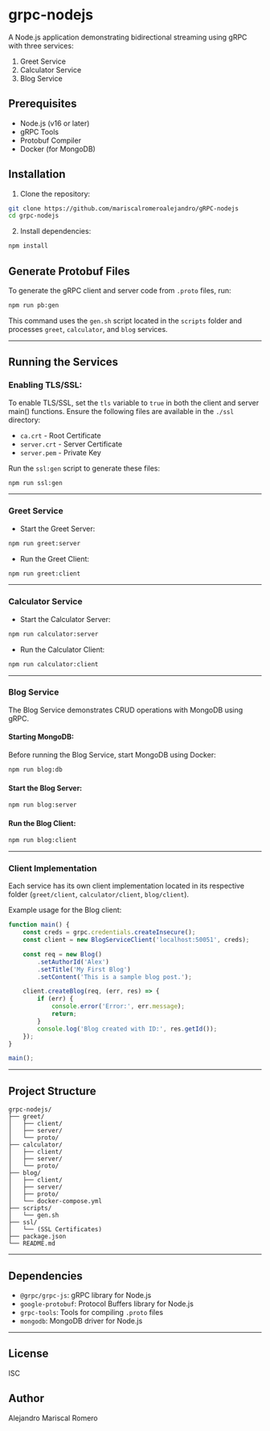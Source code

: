 # grpc-nodejs

A Node.js application demonstrating bidirectional streaming using gRPC with three services:

1. Greet Service
2. Calculator Service
3. Blog Service

## Prerequisites

* Node.js (v16 or later)
* gRPC Tools
* Protobuf Compiler
* Docker (for MongoDB)

## Installation

1. Clone the repository:

```bash
git clone https://github.com/mariscalromeroalejandro/gRPC-nodejs
cd grpc-nodejs
```

2. Install dependencies:

```bash
npm install
```

## Generate Protobuf Files

To generate the gRPC client and server code from `.proto` files, run:

```bash
npm run pb:gen
```

This command uses the `gen.sh` script located in the `scripts` folder and processes `greet`, `calculator`, and `blog` services.

---

## Running the Services

### Enabling TLS/SSL:

To enable TLS/SSL, set the `tls` variable to `true` in both the client and server main() functions. Ensure the following files are available in the `./ssl` directory:

* `ca.crt` - Root Certificate
* `server.crt` - Server Certificate
* `server.pem` - Private Key

Run the `ssl:gen` script to generate these files:

```bash
npm run ssl:gen
```

---

### Greet Service

* Start the Greet Server:

```bash
npm run greet:server
```

* Run the Greet Client:

```bash
npm run greet:client
```

---

### Calculator Service

* Start the Calculator Server:

```bash
npm run calculator:server
```

* Run the Calculator Client:

```bash
npm run calculator:client
```

---

### Blog Service

The Blog Service demonstrates CRUD operations with MongoDB using gRPC.

#### Starting MongoDB:

Before running the Blog Service, start MongoDB using Docker:

```bash
npm run blog:db
```

#### Start the Blog Server:

```bash
npm run blog:server
```

#### Run the Blog Client:

```bash
npm run blog:client
```

---

### Client Implementation

Each service has its own client implementation located in its respective folder (`greet/client`, `calculator/client`, `blog/client`).

Example usage for the Blog client:

```javascript
function main() {
    const creds = grpc.credentials.createInsecure();
    const client = new BlogServiceClient('localhost:50051', creds);

    const req = new Blog()
        .setAuthorId('Alex')
        .setTitle('My First Blog')
        .setContent('This is a sample blog post.');

    client.createBlog(req, (err, res) => {
        if (err) {
            console.error('Error:', err.message);
            return;
        }
        console.log('Blog created with ID:', res.getId());
    });
}

main();
```

---

## Project Structure

```
grpc-nodejs/
├── greet/
│   ├── client/
│   ├── server/
│   └── proto/
├── calculator/
│   ├── client/
│   ├── server/
│   └── proto/
├── blog/
│   ├── client/
│   ├── server/
│   ├── proto/
│   └── docker-compose.yml
├── scripts/
│   └── gen.sh
├── ssl/
│   └── (SSL Certificates)
├── package.json
└── README.md
```

---

## Dependencies

* `@grpc/grpc-js`: gRPC library for Node.js
* `google-protobuf`: Protocol Buffers library for Node.js
* `grpc-tools`: Tools for compiling `.proto` files
* `mongodb`: MongoDB driver for Node.js

---

## License

ISC

## Author

Alejandro Mariscal Romero
